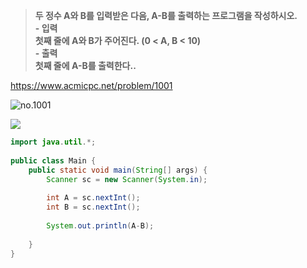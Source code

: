 > **두 정수 A와 B를 입력받은 다음, A-B를 출력하는 프로그램을 작성하시오.<br>- 입력<br>첫째 줄에 A와 B가 주어진다. (0 < A, B < 10)<br>- 출력<br>첫째 줄에 A-B를 출력한다..** <br>

https://www.acmicpc.net/problem/1001

![no.1001](https://img1.daumcdn.net/thumb/R1280x0/?scode=mtistory2&fname=https%3A%2F%2Fblog.kakaocdn.net%2Fdn%2FDgKSg%2FbtrxwzP9u0s%2FdVYGKEZ71KHlhO1iXjbj2K%2Fimg.png "no.1001")

![](https://img1.daumcdn.net/thumb/R1280x0/?scode=mtistory2&fname=https%3A%2F%2Fblog.kakaocdn.net%2Fdn%2FcvHRTD%2FbtrxqbQxNS9%2Fo0I0sxsTORMBwGMFEGSKt0%2Fimg.png)

```java
import java.util.*;
 
public class Main {
    public static void main(String[] args) {
        Scanner sc = new Scanner(System.in);
        
        int A = sc.nextInt();
        int B = sc.nextInt();
        
        System.out.println(A-B);
        
    }
}

```
